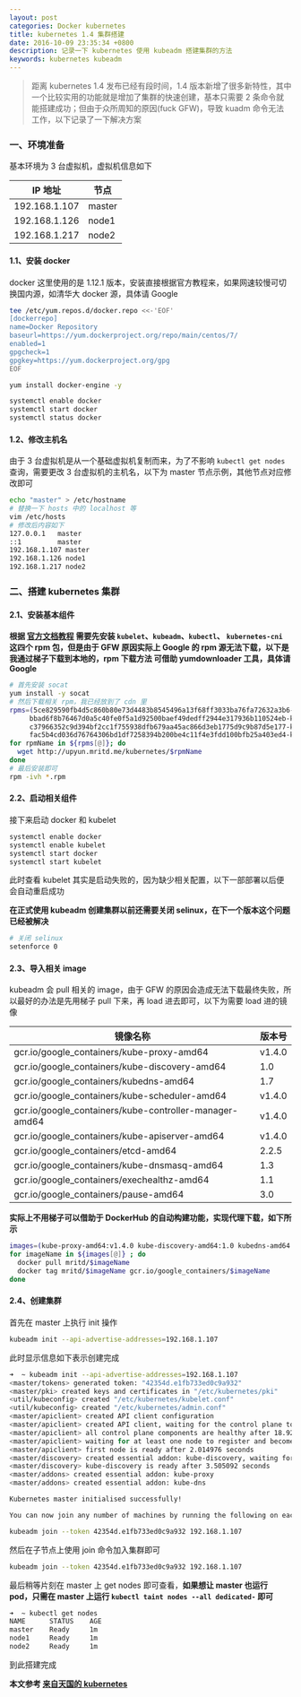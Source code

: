 ```yaml
---
layout: post
categories: Docker kubernetes
title: kubernetes 1.4 集群搭建
date: 2016-10-09 23:35:34 +0800
description: 记录一下 kubernetes 使用 kubeadm 搭建集群的方法
keywords: kubernetes kubeadm
---
```


> 距离 kubernetes 1.4 发布已经有段时间，1.4 版本新增了很多新特性，其中一个比较实用的功能就是增加了集群的快速创建，基本只需要 2 条命令就能搭建成功；但由于众所周知的原因(fuck GFW)，导致 kuadm 命令无法工作，以下记录了一下解决方案

### 一、环境准备

基本环境为 3 台虚拟机，虚拟机信息如下

|IP 地址|节点|
|-------|----|
|192.168.1.107|master|
|192.168.1.126|node1|
|192.168.1.217|node2|

#### 1.1、安装 docker

docker 这里使用的是 1.12.1 版本，安装直接根据官方教程来，如果网速较慢可切换国内源，如清华大 docker 源，具体请 Google

``` sh
tee /etc/yum.repos.d/docker.repo <<-'EOF'
[dockerrepo]
name=Docker Repository
baseurl=https://yum.dockerproject.org/repo/main/centos/7/
enabled=1
gpgcheck=1
gpgkey=https://yum.dockerproject.org/gpg
EOF

yum install docker-engine -y

systemctl enable docker
systemctl start docker
systemctl status docker
```

#### 1.2、修改主机名

由于 3 台虚拟机是从一个基础虚拟机复制而来，为了不影响 `kubectl get nodes` 查询，需要更改 3 台虚拟机的主机名，以下为 master 节点示例，其他节点对应修改即可

``` sh
echo "master" > /etc/hostname
# 替换一下 hosts 中的 localhost 等
vim /etc/hosts
# 修改后内容如下
127.0.0.1   master
::1         master
192.168.1.107 master
192.168.1.126 node1
192.168.1.217 node2
```

### 二、搭建 kubernetes 集群

#### 2.1、安装基本组件

**根据 [官方文档教程](http://kubernetes.io/docs/getting-started-guides/kubeadm/) 需要先安装 `kubelet`、`kubeadm`、`kubectl`、 `kubernetes-cni` 这四个 rpm 包，但是由于 GFW 原因实际上 Google 的 rpm 源无法下载，以下是我通过梯子下载到本地的，rpm 下载方法 可借助 yumdownloader 工具，具体请 Google**

``` sh
# 首先安装 socat
yum install -y socat
# 然后下载相关 rpm，我已经放到了 cdn 里
rpms=(5ce829590fb4d5c860b80e73d4483b8545496a13f68ff3033ba76fa72632a3b6-kubernetes-cni-0.3.0.1-0.07a8a2.x86_64.rpm \
     bbad6f8b76467d0a5c40fe0f5a1d92500baef49dedff2944e317936b110524eb-kubeadm-1.5.0-0.alpha.0.1534.gcf7301f.x86_64.rpm \
     c37966352c9d394bf2cc1f755938dfb679aa45ac866d3eb1775d9c9b87d5e177-kubelet-1.4.0-0.x86_64.rpm \
     fac5b4cd036d76764306bd1df7258394b200be4c11f4e3fdd100bfb25a403ed4-kubectl-1.4.0-0.x86_64.rpm)
for rpmName in ${rpms[@]}; do
  wget http://upyun.mritd.me/kubernetes/$rpmName
done
# 最后安装即可
rpm -ivh *.rpm
```

#### 2.2、启动相关组件

接下来启动 docker 和 kubelet 

``` sh
systemctl enable docker
systemctl enable kubelet
systemctl start docker
systemctl start kubelet
```

此时查看 kubelet 其实是启动失败的，因为缺少相关配置，以下一部部署以后便会自动重启成功

**在正式使用 kubeadm 创建集群以前还需要关闭 selinux，在下一个版本这个问题已经被解决**

``` sh
# 关闭 selinux
setenforce 0
```

#### 2.3、导入相关 image

kubeadm 会 pull 相关的 image，由于 GFW 的原因会造成无法下载最终失败，所以最好的办法是先用梯子 pull 下来，再 load 进去即可，以下为需要 load 进的镜像

|镜像名称|版本号|
|--------|------|
|gcr.io/google_containers/kube-proxy-amd64               | v1.4.0 |
|gcr.io/google_containers/kube-discovery-amd64           | 1.0    |
|gcr.io/google_containers/kubedns-amd64                  | 1.7    |
|gcr.io/google_containers/kube-scheduler-amd64           | v1.4.0 |
|gcr.io/google_containers/kube-controller-manager-amd64  | v1.4.0 |
|gcr.io/google_containers/kube-apiserver-amd64           | v1.4.0 |
|gcr.io/google_containers/etcd-amd64                     | 2.2.5  |
|gcr.io/google_containers/kube-dnsmasq-amd64             | 1.3    |
|gcr.io/google_containers/exechealthz-amd64              | 1.1    |
|gcr.io/google_containers/pause-amd64                    | 3.0    |

**实际上不用梯子可以借助于 DockerHub 的自动构建功能，实现代理下载，如下所示**

``` sh
images=(kube-proxy-amd64:v1.4.0 kube-discovery-amd64:1.0 kubedns-amd64:1.7 kube-scheduler-amd64:v1.4.0 kube-controller-manager-amd64:v1.4.0 kube-apiserver-amd64:v1.4.0 etcd-amd64:2.2.5 kube-dnsmasq-amd64:1.3 exechealthz-amd64:1.1 pause-amd64:3.0)
for imageName in ${images[@]} ; do
  docker pull mritd/$imageName
  docker tag mritd/$imageName gcr.io/google_containers/$imageName
done
```

#### 2.4、创建集群

首先在 master 上执行 init 操作

``` sh
kubeadm init --api-advertise-addresses=192.168.1.107
```

此时显示信息如下表示创建完成

``` sh
➜  ~ kubeadm init --api-advertise-addresses=192.168.1.107
<master/tokens> generated token: "42354d.e1fb733ed0c9a932"
<master/pki> created keys and certificates in "/etc/kubernetes/pki"
<util/kubeconfig> created "/etc/kubernetes/kubelet.conf"
<util/kubeconfig> created "/etc/kubernetes/admin.conf"
<master/apiclient> created API client configuration
<master/apiclient> created API client, waiting for the control plane to become ready
<master/apiclient> all control plane components are healthy after 18.921781 seconds
<master/apiclient> waiting for at least one node to register and become ready
<master/apiclient> first node is ready after 2.014976 seconds
<master/discovery> created essential addon: kube-discovery, waiting for it to become ready
<master/discovery> kube-discovery is ready after 3.505092 seconds
<master/addons> created essential addon: kube-proxy
<master/addons> created essential addon: kube-dns

Kubernetes master initialised successfully!

You can now join any number of machines by running the following on each node:

kubeadm join --token 42354d.e1fb733ed0c9a932 192.168.1.107
```

然后在子节点上使用 join 命令加入集群即可

``` sh
kubeadm join --token 42354d.e1fb733ed0c9a932 192.168.1.107
```

最后稍等片刻在 master 上 get nodes 即可查看，**如果想让 master 也运行 pod，只需在 master 上运行 `kubectl taint nodes --all dedicated-` 即可**

``` sh
➜  ~ kubectl get nodes                                   
NAME      STATUS    AGE
master    Ready     1m
node1     Ready     1m
node2     Ready     1m
```

到此搭建完成

**本文参考 [来自天国的 kubernetes](https://segmentfault.com/a/1190000007074726)**

